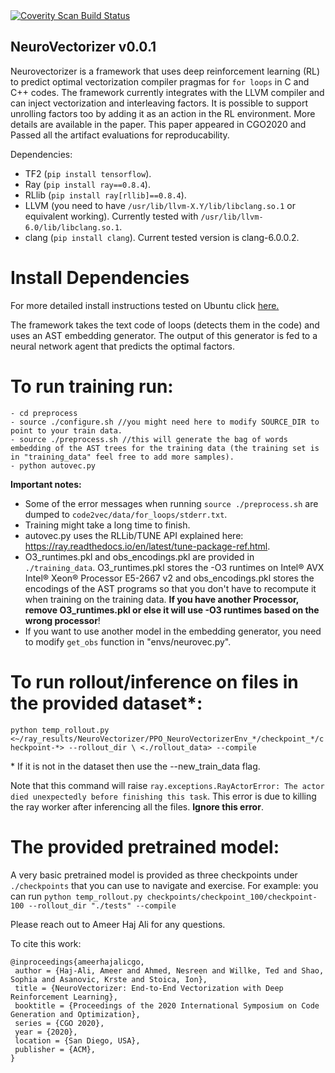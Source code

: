 <a href="https://scan.coverity.com/projects/intel-academic-neurovectorizer">
  <img alt="Coverity Scan Build Status"
       src="https://scan.coverity.com/projects/20079/badge.svg"/>
</a>

## NeuroVectorizer v0.0.1
Neurovectorizer is a framework that uses deep reinforcement learning (RL) to predict optimal vectorization compiler pragmas for `for loops` in C and C++ codes. The framework currently integrates with the LLVM compiler and can inject vectorization and interleaving factors. It is possible to support unrolling factors too by adding it as an action in the RL environment. More details are available in the paper. This paper appeared in CGO2020 and Passed all the artifact evaluations for reproducability.

Dependencies:
- TF2 (`pip install tensorflow`).
- Ray (`pip install ray==0.8.4`).
- RLlib (`pip install ray[rllib]==0.8.4`).
- LLVM (you need to have `/usr/lib/llvm-X.Y/lib/libclang.so.1` or equivalent working). Currently tested with `/usr/lib/llvm-6.0/lib/libclang.so.1`.
- clang (`pip install clang`). Current tested version is clang-6.0.0.2.  


# Install Dependencies
For more detailed install instructions tested on Ubuntu click [here.](detailedinstructions.md)

The framework takes the text code of loops (detects them in the code) and uses an AST embedding generator. The output of this generator is fed to a neural network agent that predicts the optimal factors.

# To run training run:
```
- cd preprocess
- source ./configure.sh //you might need here to modify SOURCE_DIR to point to your train data.
- source ./preprocess.sh //this will generate the bag of words embedding of the AST trees for the training data (the training set is in "training_data" feel free to add more samples).
- python autovec.py
```
**Important notes:**
- Some of the error messages when running `source ./preprocess.sh` are dumped to `code2vec/data/for_loops/stderr.txt`.
- Training might take a long time to finish.
- autovec.py uses the RLLib/TUNE API explained here: https://ray.readthedocs.io/en/latest/tune-package-ref.html.
- O3_runtimes.pkl and obs_encodings.pkl are provided in `./training_data`. O3_runtimes.pkl stores the -O3 runtimes on Intel® AVX Intel® Xeon® Processor E5-2667 v2 and obs_encodings.pkl stores the encodings of the AST programs so that you don't have to recompute it when training on the training data. **If you have another Processor, remove O3_runtimes.pkl or else it will use -O3 runtimes based on the wrong processor**!
- If you want to use another model in the embedding generator, you need to modify `get_obs` function in "envs/neurovec.py".

# To run rollout/inference on files in the provided dataset\*:
`python temp_rollout.py <~/ray_results/NeuroVectorizer/PPO_NeuroVectorizerEnv_*/checkpoint_*/checkpoint-*> --rollout_dir \
<./rollout_data> --compile`

\* If it is not in the dataset then use the --new_train_data flag.

Note that this command will raise `ray.exceptions.RayActorError: The actor died unexpectedly before finishing this task`. This error is due to killing the ray worker after inferencing all the files. **Ignore this error**.

# The provided pretrained model:
A very basic pretrained model is provided as three checkpoints under `./checkpoints` that you can use to navigate and exercise. 
For example:
you can run `python temp_rollout.py checkpoints/checkpoint_100/checkpoint-100 --rollout_dir "./tests" --compile`



Please reach out to Ameer Haj Ali for any questions.


To cite this work:
```
@inproceedings{ameerhajalicgo,
 author = {Haj-Ali, Ameer and Ahmed, Nesreen and Willke, Ted and Shao, Sophia and Asanovic, Krste and Stoica, Ion},
 title = {NeuroVectorizer: End-to-End Vectorization with Deep Reinforcement Learning},
 booktitle = {Proceedings of the 2020 International Symposium on Code Generation and Optimization},
 series = {CGO 2020},
 year = {2020},
 location = {San Diego, USA},
 publisher = {ACM},
} 
```

